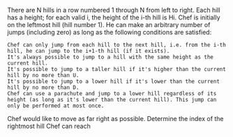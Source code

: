 There are N hills in a row numbered 1 through N from left to right. Each hill has a height; for each valid i, the height of the i-th hill is Hi. Chef is initially on the leftmost hill (hill number 1). He can make an arbitrary number of jumps (including zero) as long as the following conditions are satisfied:

    Chef can only jump from each hill to the next hill, i.e. from the i-th hill, he can jump to the i+1-th hill (if it exists).
    It's always possible to jump to a hill with the same height as the current hill.
    It's possible to jump to a taller hill if it's higher than the current hill by no more than U.
    It's possible to jump to a lower hill if it's lower than the current hill by no more than D.
    Chef can use a parachute and jump to a lower hill regardless of its height (as long as it's lower than the current hill). This jump can only be performed at most once.

Chef would like to move as far right as possible. Determine the index of the rightmost hill Chef can reach